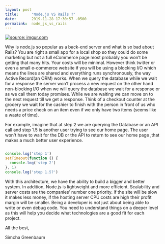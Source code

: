 ```yaml
---
layout: post
title:      "Node.js VS Rails ?"
date:       2019-11-28 17:30:57 -0500
permalink:  node_js_vs_rails
---
```


<a href="https://imgur.com/yvd4d34"><img src="https://i.imgur.com/yvd4d34l.png" title="source: imgur.com" /></a>


Why is node.js so popular as a back-end server and what is so bad about Rails?   You are right a small app for a local shop so they could do some marketing but not a full eCommerce page most probably you won’t be getting that many hits.  Your costs will be minimal. However think twitter or even a small e-commerce website if you will be using a blocking I/O which means the lines are shared and everything runs synchronously, the way Active Record(an ORM) works. When we query the database while we wait for a response the server won’t process a new request on the other hand non-blocking I/O when we will query the database we wait for a response or as we call them today promises. While we are waiting we can move on to the next request till we get a response. Think of a checkout counter at the grocery we wait for the cashier to finish with the person in front of us who needs a price check on an item even if we only have two items (seems like a waste of time).

For example, imagine that at step 2 we are querying the Database or an API call and step 1.5 is another user trying to see our home page. The user won't have to wait for the DB or the API  to return to see our home page ,that  makes a much better user experience. 

```javascript 

console.log('step 1')
setTimeout(function () {
  console.log('step 2')
}, 1)
console.log('step 1.5?')
```


With this architecture, we have the ability to build a bigger and better system. In addition, Node.js is lightweight and more efficient. Scalability and server costs are the companies’ number one priority. If the site will be slow it makes less money, if the hosting server CPU costs are high their profit margin will be smaller. Being a developer is not just about being able to write or even debug code. You need to understand things on a deeper level as this will help you decide what technologies are a good fit for each project.

 
 
 All the best,

Simcha Greenbaum


